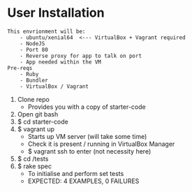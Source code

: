 # User Installation


```
This envrionment will be:
	- ubuntu/xenial64  <--- VirtualBox + Vagrant required
	- NodeJS
	- Port 80
	- Reverse proxy for app to talk on port
	- App needed within the VM
Pre-reqs
	- Ruby
	- Bundler
	- VirtualBox / Vagrant
  ```


1) Clone repo
	- Provides you with a copy of starter-code
2) Open git bash
3) $ cd starter-code
4) $ vagrant up
	- Starts up VM server (will take some time)
	- Check it is present / running in VirtualBox Manager
	- $ vagrant ssh to enter (not necessity here)
5) $ cd /tests
6) $ rake spec
	- To initialise and perform set tests
	- EXPECTED: 4 EXAMPLES, 0 FAILURES
